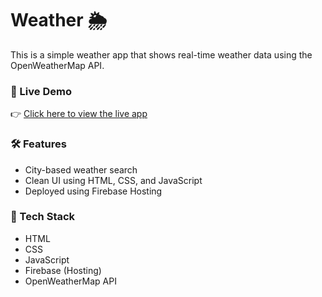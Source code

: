 # Weather 🌦️

This is a simple weather app that shows real-time weather data using the OpenWeatherMap API.

### 🔗 Live Demo
👉 [Click here to view the live app](https://weather-5f1c9.web.app)

### 🛠️ Features
- City-based weather search
- Clean UI using HTML, CSS, and JavaScript
- Deployed using Firebase Hosting

### 📂 Tech Stack
- HTML
- CSS
- JavaScript
- Firebase (Hosting)
- OpenWeatherMap API

